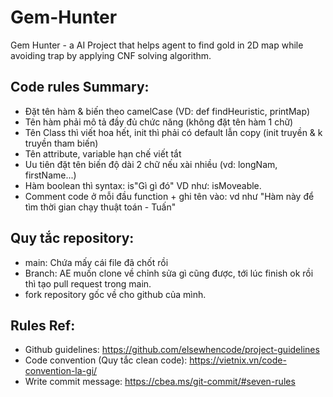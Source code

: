 # Gem-Hunter
Gem Hunter - a AI Project that helps agent to find gold in 2D map while avoiding trap by applying CNF solving algorithm.
## Code rules Summary:
- Đặt tên hàm & biến theo camelCase (VD: def findHeuristic, printMap)
- Tên hàm phải mô tả đầy đủ chức năng (không đặt tên hàm 1 chữ)
- Tên Class thì viết hoa hết, init thì phải có default lẫn copy (init truyền & k truyền tham biến)
- Tên attribute, variable hạn chế viết tắt
- Uu tiên đặt tên biến độ dài 2 chữ nếu xài nhiều (vd: longNam, firstName...)
- Hàm boolean thì syntax: is"Gì gì đó" VD như: isMoveable.
- Comment code ở mỗi đầu function + ghi tên vào: vd như "Hàm này để tìm thời gian chạy thuật toán - Tuấn"
## Quy tắc repository:
- main: Chứa mấy cái file đã chốt rồi
- Branch: AE muốn clone về chỉnh sửa gì cũng được, tới lúc finish ok rồi thì tạo pull request trong main.
- fork repository gốc về cho github của mình.
## Rules Ref:
- Github guidelines: https://github.com/elsewhencode/project-guidelines
- Code convention (Quy tắc clean code): https://vietnix.vn/code-convention-la-gi/
- Write commit message: https://cbea.ms/git-commit/#seven-rules
